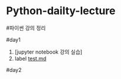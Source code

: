 # Python-dailty-lecture
#파이썬 강의 정리 

#day1


1. [jupyter notebook 강의 실습]
2. label
[test.md](https://github.com/ChaeOon/Python-dailty-lecture-/blob/main/images/test.md)

#day2

